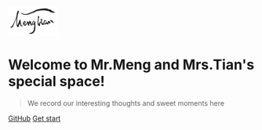 <img src="logo.png" width="20%" height="20%" />

# **Welcome to Mr.Meng and Mrs.Tian's special space!**

> We record our interesting thoughts and sweet moments here

[GitHub](https://github.com/FENG-MengLong/FENG-MengLong.github.io)
[Get start](README.md)

